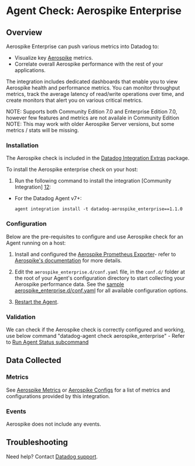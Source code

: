 # Agent Check: Aerospike Enterprise

## Overview

Aerospike Enterprise can push various metrics into Datadog to:

- Visualize key [Aerospike][1] metrics.
- Correlate overall Aerospike performance with the rest of your applications.

The integration includes dedicated dashboards that enable you to view Aerospike health and performance metrics. You can monitor throughput metrics, track the average latency of read/write operations over time, and create monitors that alert you on various critical metrics.

NOTE: Supports both Community Edition 7.0 and Enterprise Edition 7.0, however few features and metrics are not availale in Community Edition
NOTE: This may work with older Aerospike Server versions, but some metrics / stats will be missing.

### Installation

The Aerospike check is included in the [Datadog Integration Extras][2] package.

To install the Aerospike enterprise check on your host:

1. Run the following command to install the integration [Community Integration] [12]:

- For the Datadog Agent v7+:
   ```shell
   agent integration install -t datadog-aerospike_enterprise==1.1.0
   ```

### Configuration

Below are the pre-requisites to configure and use Aerospike check for an Agent running on a host:

1. Install and configured the [Aerospike Prometheus Exporter][10]- refer to [Aerospike's documentation][11] for more details.

2. Edit the `aerospike_enterprise.d/conf.yaml` file, in the `conf.d/` folder at the root of your Agent's configuration directory to start collecting your Aerospike performance data. See the [sample aerospike_enterprise.d/conf.yaml][4] for all available configuration options.

3. [Restart the Agent][5].

### Validation

We can check if the Aerospike check is correctly configured and working, use below command
"datadog-agent check aerospike_enterprise" - Refer to [Run Agent Status subcommand][6]

## Data Collected

### Metrics

See [Aerospike Metrics][8] or [Aerospike Configs][9] for a list of metrics and configurations provided by this integration.

### Events

Aerospike does not include any events.

## Troubleshooting

Need help? Contact [Datadog support][3].

[1]: https://aerospike.com
[2]: https://github.com/aerospike/datadog-integrations-extras/
[3]: https://aerospike.com
[4]: https://github.com/DataDog/integrations-extras/blob/master/aerospike_enterprise/datadog_checks/aerospike_enterprise/data/conf.yaml.example
[5]: https://docs.datadoghq.com/agent/guide/agent-commands/#start-stop-and-restart-the-agent
[6]: https://docs.datadoghq.com/agent/guide/agent-commands/#agent-status-and-information
[7]: https://github.com/DataDog/integrations-extras/blob/master/aerospike/metadata.csv
[8]: https://aerospike.com/docs/database/reference/metrics
[9]: https://aerospike.com/docs/database/reference/config
[10]: https://github.com/aerospike/aerospike-prometheus-exporter
[11]: https://aerospike.com/docs/database/observe/monitor/components/
[12]: https://docs.datadoghq.com/agent/guide/use-community-integrations/
